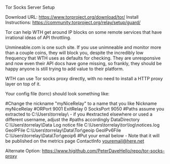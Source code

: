 Tor Socks Server Setup

Download URL: https://www.torproject.org/download/tor/
Install Instructions: https://community.torproject.org/relay/setup/guard/

Tor can help WTH get around IP blocks on some remote services that have irrational ideas of API throttling.

Unmineable.com is one such site.  If you use unimneable and monitor more than a couple coins, they will block you, despite
the incredibly low frequency that WTH uses as defaults for checking.  They are unresponsive and now even their API docs
have gone missing, so frankly, they should be happy anyone is still trying to add value to their platform.

WTH can use Tor socks proxy directly, with no need to install a HTTP proxy layer on top of it.

Your config file (torrc) should look something like:

#Change the nickname "myNiceRelay" to a name that you like
Nickname myNiceRelay
#ORPort 9001
ExitRelay 0
SocksPort 9050
#Paths assume you extracted to C:\Users\torrelay\ - if you 
#extracted elsewhere or used a different username, adjust the 
#paths accordingly
DataDirectory C:\Users\torrelay\Data
Log notice file C:\Users\torrelay\tor\log\notices.log
GeoIPFile C:\Users\torrelay\Data\Tor\geoip
GeoIPv6File C:\Users\torrelay\Data\Tor\geoip6
#Put your email below - Note that it will be published on the metrics page
ContactInfo youremail@here.net

Alternate Option:
https://www.higithub.com/PeterDaveHello/repo/tor-socks-proxy
